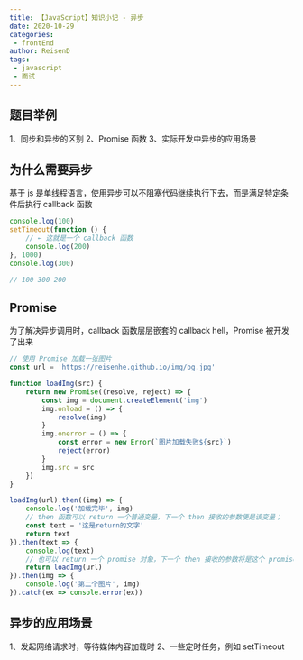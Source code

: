 ```yaml
---
title: 【JavaScript】知识小记 - 异步
date: 2020-10-29
categories:
 - frontEnd
author: ReisenD
tags:
 - javascript
 - 面试
---
```


## 题目举例
1、同步和异步的区别
2、Promise 函数
3、实际开发中异步的应用场景

## 为什么需要异步
基于 js 是单线程语言，使用异步可以不阻塞代码继续执行下去，而是满足特定条件后执行 callback 函数
```js
console.log(100)
setTimeout(function () {
    // ← 这就是一个 callback 函数
    console.log(200)
}, 1000)
console.log(300)

// 100 300 200
```

## Promise
为了解决异步调用时，callback 函数层层嵌套的 callback hell，Promise 被开发了出来
```js
// 使用 Promise 加载一张图片
const url = 'https://reisenhe.github.io/img/bg.jpg'

function loadImg(src) {
    return new Promise((resolve, reject) => {
        const img = document.createElement('img')
        img.onload = () => {
            resolve(img)
        }
        img.onerror = () => {
            const error = new Error(`图片加载失败${src}`)
            reject(error)
        }
        img.src = src
    })
}

loadImg(url).then((img) => {
    console.log('加载完毕', img)
    // then 函数可以 return 一个普通变量，下一个 then 接收的参数便是该变量； 
    const text = '这是return的文字'
    return text
}).then(text => {
    console.log(text)
    // 也可以 return 一个 promise 对象，下一个 then 接收的参数将是这个 promise 所 resolve 的数据
    return loadImg(url)
}).then(img => {
    console.log('第二个图片', img)
}).catch(ex => console.error(ex))
```

## 异步的应用场景
1、发起网络请求时，等待媒体内容加载时
2、一些定时任务，例如 setTimeout